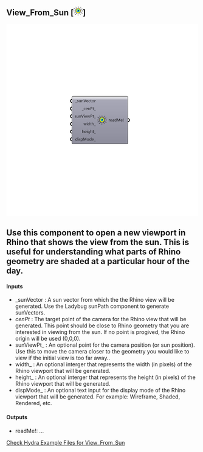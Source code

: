 ## View_From_Sun [![IMAGE](images/icons/View_From_Sun.png)]

![IMAGE](images/components/View_From_Sun.png)

Use this component to open a new viewport in Rhino that shows the view from the sun.  This is useful for understanding what parts of Rhino geometry are shaded at a particular hour of the day.
 -
 

#### Inputs
* _sunVector <Required>: A sun vector from which the the Rhino view will be generated. Use the Ladybug sunPath component to generate sunVectors.
* _cenPt_ <Default>: The target point of the camera for the Rhino view that will be generated.  This point should be close to Rhino geometry that you are interested in viewing from the sun. If no point is progived, the Rhino origin will be used (0,0,0).
* sunViewPt_ <Optional>: An optional point for the camera position (or sun position). Use this to move the camera closer to the geometry you would like to view if the initial view is too far away..
* width_ <Optional>: An optional interger that represents the width (in pixels) of the Rhino viewport that will be generated.
* height_ <Optional>: An optional interger that represents the height (in pixels) of the Rhino viewport that will be generated.
* dispMode_ <Optional>: An optional text input for the display mode of the Rhino viewport that will be generated. For example: Wireframe, Shaded, Rendered, etc.

#### Outputs
* readMe!: ...


[Check Hydra Example Files for View_From_Sun](https://hydrashare.github.io/hydra/index.html?keywords=View_From_Sun)